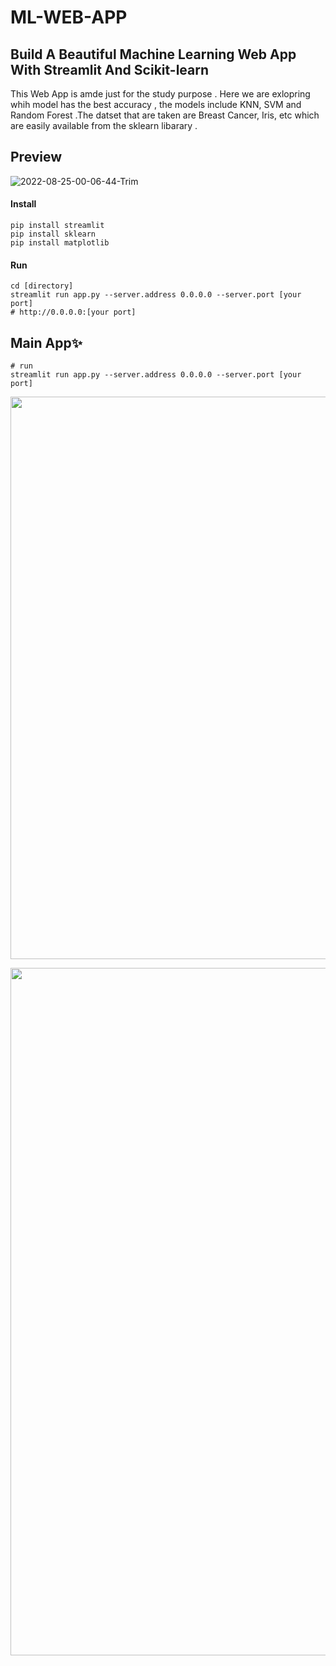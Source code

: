 # ML-WEB-APP
## Build A Beautiful Machine Learning Web App With Streamlit And Scikit-learn 
This Web App is amde just for the study purpose . Here we are exlopring whih model has the best accuracy , the models include KNN, SVM and Random Forest .The datset that are taken are Breast Cancer, Iris, etc which are easily available from the sklearn libarary . 

## Preview

![2022-08-25-00-06-44-Trim](https://user-images.githubusercontent.com/92806180/186499094-859da6f8-6828-4ebc-a10a-6af86a140c64.gif)


#### Install
```
pip install streamlit
pip install sklearn
pip install matplotlib
```

#### Run
```
cd [directory]
streamlit run app.py --server.address 0.0.0.0 --server.port [your port]
# http://0.0.0.0:[your port]
```
## Main App✨
```
# run
streamlit run app.py --server.address 0.0.0.0 --server.port [your port]
```

<p align="center">
    <img src='asset/main.gif?raw=1' width = '900' >
</p>
<p align='center'><img src='asset/vqgan.gif?raw=1' width = '1100' ></p>

